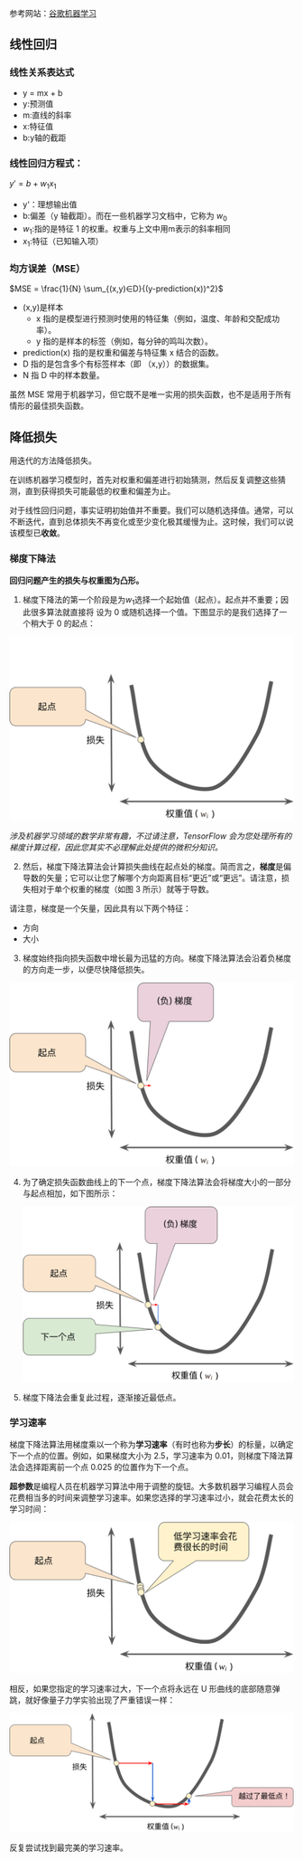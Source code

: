 参考网站：[谷歌机器学习](https://developers.google.com/machine-learning/crash-course/reducing-loss/gradient-descent)

## 线性回归

### 线性关系表达式

- y = mx + b
- y:预测值
- m:直线的斜率
- x:特征值
- b:y轴的截距

### 线性回归方程式：

$y' = b + w_1x_1$

- y'：理想输出值
- b:偏差（y 轴截距）。而在一些机器学习文档中，它称为 $w_0$
- $w_1$:指的是特征 1 的权重。权重与上文中用m表示的斜率相同
- $x_1$:特征（已知输入项）

### 均方误差（MSE）

$MSE = \frac{1}{N} \sum_{(x,y)∈D}{(y-prediction(x))^2}$

- (x,y)是样本
  - x 指的是模型进行预测时使用的特征集（例如，温度、年龄和交配成功率）。
  - y 指的是样本的标签（例如，每分钟的鸣叫次数）。
- prediction(x) 指的是权重和偏差与特征集 x 结合的函数。
- D 指的是包含多个有标签样本（即 （x,y））的数据集。
- N 指 D 中的样本数量。

虽然 MSE 常用于机器学习，但它既不是唯一实用的损失函数，也不是适用于所有情形的最佳损失函数。

## 降低损失

用迭代的方法降低损失。

在训练机器学习模型时，首先对权重和偏差进行初始猜测，然后反复调整这些猜测，直到获得损失可能最低的权重和偏差为止。

对于线性回归问题，事实证明初始值并不重要。我们可以随机选择值。通常，可以不断迭代，直到总体损失不再变化或至少变化极其缓慢为止。这时候，我们可以说该模型已**收敛**。

### 梯度下降法

**回归问题产生的损失与权重图为凸形。**

1. 梯度下降法的第一个阶段是为$w_1$选择一个起始值（起点）。起点并不重要；因此很多算法就直接将  设为 0 或随机选择一个值。下图显示的是我们选择了一个稍大于 0 的起点：

![U 形曲线上的第二个点，这个点更接近最低点。](机器学习.assets/GradientDescentStartingPoint.svg)

*涉及机器学习领域的数学非常有趣，不过请注意，TensorFlow 会为您处理所有的梯度计算过程，因此您其实不必理解此处提供的微积分知识。*

2. 然后，梯度下降法算法会计算损失曲线在起点处的梯度。简而言之，**梯度**是偏导数的矢量；它可以让您了解哪个方向距离目标“更近”或“更远”。请注意，损失相对于单个权重的梯度（如图 3 所示）就等于导数。

请注意，梯度是一个矢量，因此具有以下两个特征：

- 方向
- 大小

3. 梯度始终指向损失函数中增长最为迅猛的方向。梯度下降法算法会沿着负梯度的方向走一步，以便尽快降低损失。

![U 形曲线上的第二个点，这个点更接近最低点。](机器学习.assets/GradientDescentNegativeGradient.svg)

4. 为了确定损失函数曲线上的下一个点，梯度下降法算法会将梯度大小的一部分与起点相加，如下图所示：

   ![U 形曲线上的第二个点，这个点更接近最低点。](机器学习.assets/GradientDescentGradientStep.svg)

5. 梯度下降法会重复此过程，逐渐接近最低点。

### 学习速率

梯度下降法算法用梯度乘以一个称为**学习速率**（有时也称为**步长**）的标量，以确定下一个点的位置。例如，如果梯度大小为 2.5，学习速率为 0.01，则梯度下降法算法会选择距离前一个点 0.025 的位置作为下一个点。

**超参数**是编程人员在机器学习算法中用于调整的旋钮。大多数机器学习编程人员会花费相当多的时间来调整学习速率。如果您选择的学习速率过小，就会花费太长的学习时间：

![相同的 U 形曲线。很多点都相互非常接近，它们的轨迹朝着 U 形底部缓慢前进。](机器学习.assets/LearningRateTooSmall.svg)

相反，如果您指定的学习速率过大，下一个点将永远在 U 形曲线的底部随意弹跳，就好像量子力学实验出现了严重错误一样：

![相同的 U 形曲线。这条曲线包含的点非常少。点的轨迹会跳过 U 形底部，然后再次跳回。](机器学习.assets/LearningRateTooLarge.svg)

反复尝试找到最完美的学习速率。

